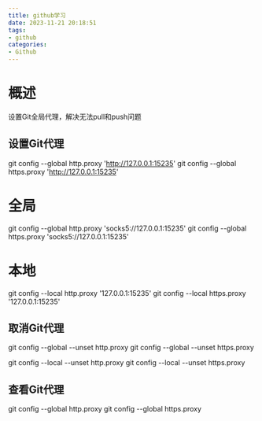 ```yaml
---
title: github学习
date: 2023-11-21 20:18:51
tags:
- github
categories:
- Github
---
```


# 概述

设置Git全局代理，解决无法pull和push问题

<!--more-->

## 设置Git代理

git config --global http.proxy 'http://127.0.0.1:15235'
git config --global https.proxy 'http://127.0.0.1:15235'
# 全局
git config --global http.proxy 'socks5://127.0.0.1:15235'
git config --global https.proxy 'socks5://127.0.0.1:15235'

# 本地
git config --local http.proxy '127.0.0.1:15235'
git config --local https.proxy '127.0.0.1:15235'


## 取消Git代理

git config --global --unset http.proxy
git config --global --unset https.proxy


git config --local --unset http.proxy
git config --local --unset https.proxy

## 查看Git代理
git config --global http.proxy
git config --global https.proxy





